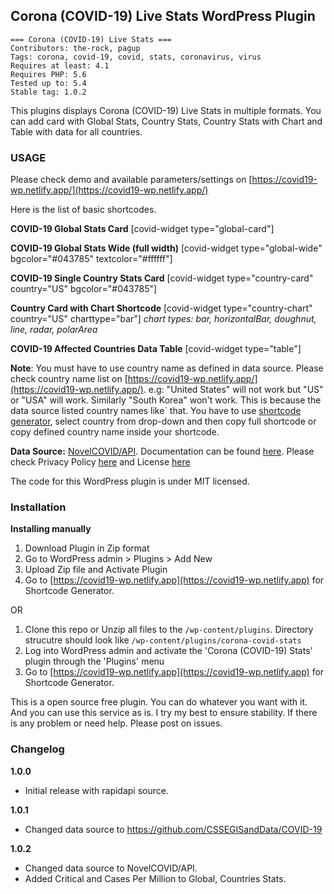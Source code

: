 ## Corona (COVID-19) Live Stats WordPress Plugin

```
=== Corona (COVID-19) Live Stats ===
Contributors: the-rock, pagup
Tags: corona, covid-19, covid, stats, coronavirus, virus
Requires at least: 4.1
Requires PHP: 5.6
Tested up to: 5.4
Stable tag: 1.0.2
```

This plugins displays Corona (COVID-19) Live Stats in multiple formats. You can add card with Global Stats, Country Stats, Country Stats with Chart and Table with data for all countries.

### USAGE

Please check demo and available parameters/settings on [https://covid19-wp.netlify.app/](https://covid19-wp.netlify.app/)

Here is the list of basic shortcodes.

**COVID-19 Global Stats Card**
[covid-widget type="global-card"]

**COVID-19 Global Stats Wide (full width)**
[covid-widget type="global-wide" bgcolor="#043785" textcolor="#ffffff"]

**COVID-19 Single Country Stats Card**
[covid-widget type="country-card" country="US" bgcolor="#043785"]

**Country Card with Chart Shortcode**
[covid-widget type="country-chart" country="US" charttype="bar"]
*chart types: bar, horizontalBar, doughnut,  line, radar, polarArea*

**COVID-19 Affected Countries Data Table**
[covid-widget type="table"]

**Note**: You must have to use country name as defined in data source. Please check country name list on [https://covid19-wp.netlify.app/](https://covid19-wp.netlify.app/). e.g: "United States" will not work but "US" or "USA" will work. Similarly "South Korea" won't work. This is because the data source listed country names like` that. You have to use [shortcode generator](https://covid19-wp.netlify.app/), select country from drop-down and then copy full shortcode or copy defined country name inside your shortcode.

**Data Source:** [NovelCOVID/API](https://github.com/NovelCOVID/API). Documentation can be found [here](https://disease.sh/docs/). Please check Privacy Policy [here](https://github.com/NovelCOVID/API/blob/master/privacy.md) and License [here](https://github.com/NovelCOVID/API/blob/master/LICENSE)

The code for this WordPress plugin is under MIT licensed.

### Installation

**Installing manually**

1. Download Plugin in Zip format 
2. Go to WordPress admin > Plugins > Add New
3. Upload Zip file and Activate Plugin
4. Go to [https://covid19-wp.netlify.app](https://covid19-wp.netlify.app) for Shortcode Generator.

OR

1. Clone this repo or Unzip all files to the `/wp-content/plugins`. Directory strucutre should look like `/wp-content/plugins/corona-covid-stats`
2. Log into WordPress admin and activate the 'Corona (COVID-19) Stats' plugin through the 'Plugins' menu
3. Go to [https://covid19-wp.netlify.app](https://covid19-wp.netlify.app) for Shortcode Generator.


This is a open source free plugin. You can do whatever you want with it. And you can use this service as is. I try my best to ensure stability. If there is any problem or need help. Please post on issues.

### Changelog

**1.0.0**
* Initial release with rapidapi source.

**1.0.1**
* Changed data source to https://github.com/CSSEGISandData/COVID-19

**1.0.2**
* Changed data source to NovelCOVID/API. 
* Added Critical and Cases Per Million to Global, Countries Stats.